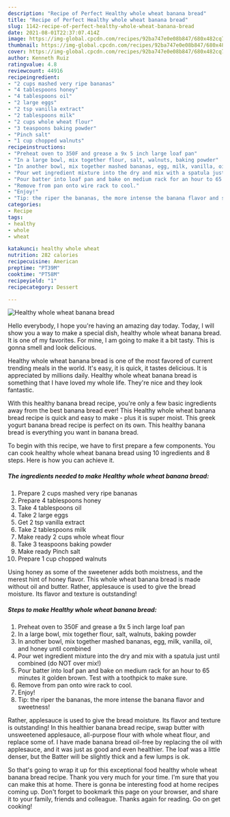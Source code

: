 ```yaml
---
description: "Recipe of Perfect Healthy whole wheat banana bread"
title: "Recipe of Perfect Healthy whole wheat banana bread"
slug: 1142-recipe-of-perfect-healthy-whole-wheat-banana-bread
date: 2021-08-01T22:37:07.414Z
image: https://img-global.cpcdn.com/recipes/92ba747e0e08b847/680x482cq70/healthy-whole-wheat-banana-bread-recipe-main-photo.jpg
thumbnail: https://img-global.cpcdn.com/recipes/92ba747e0e08b847/680x482cq70/healthy-whole-wheat-banana-bread-recipe-main-photo.jpg
cover: https://img-global.cpcdn.com/recipes/92ba747e0e08b847/680x482cq70/healthy-whole-wheat-banana-bread-recipe-main-photo.jpg
author: Kenneth Ruiz
ratingvalue: 4.8
reviewcount: 44916
recipeingredient:
- "2 cups mashed very ripe bananas"
- "4 tablespoons honey"
- "4 tablespoons oil"
- "2 large eggs"
- "2 tsp vanilla extract"
- "2 tablespoons milk"
- "2 cups whole wheat flour"
- "3 teaspoons baking powder"
- "Pinch salt"
- "1 cup chopped walnuts"
recipeinstructions:
- "Preheat oven to 350F and grease a 9x 5 inch large loaf pan"
- "In a large bowl, mix together flour, salt, walnuts, baking powder"
- "In another bowl, mix together mashed bananas, egg, milk, vanilla, oil, and honey until combined"
- "Pour wet ingredient mixture into the dry and mix with a spatula just until combined (do NOT over mix!)"
- "Pour batter into loaf pan and bake on medium rack for an hour to 65 minutes it golden brown. Test with a toothpick to make sure."
- "Remove from pan onto wire rack to cool."
- "Enjoy!"
- "Tip: the riper the bananas, the more intense the banana flavor and sweetness!"
categories:
- Recipe
tags:
- healthy
- whole
- wheat

katakunci: healthy whole wheat 
nutrition: 282 calories
recipecuisine: American
preptime: "PT39M"
cooktime: "PT58M"
recipeyield: "1"
recipecategory: Dessert

---
```



![Healthy whole wheat banana bread](https://img-global.cpcdn.com/recipes/92ba747e0e08b847/680x482cq70/healthy-whole-wheat-banana-bread-recipe-main-photo.jpg)

Hello everybody, I hope you're having an amazing day today. Today, I will show you a way to make a special dish, healthy whole wheat banana bread. It is one of my favorites. For mine, I am going to make it a bit tasty. This is gonna smell and look delicious.

Healthy whole wheat banana bread is one of the most favored of current trending meals in the world. It's easy, it is quick, it tastes delicious. It is appreciated by millions daily. Healthy whole wheat banana bread is something that I have loved my whole life. They're nice and they look fantastic.

With this healthy banana bread recipe, you&#39;re only a few basic ingredients away from the best banana bread ever! This Healthy whole wheat banana bread recipe is quick and easy to make - plus it is super moist. This greek yogurt banana bread recipe is perfect on its own. This healthy banana bread is everything you want in banana bread.


To begin with this recipe, we have to first prepare a few components. You can cook healthy whole wheat banana bread using 10 ingredients and 8 steps. Here is how you can achieve it.

<!--inarticleads1-->

##### The ingredients needed to make Healthy whole wheat banana bread:

1. Prepare 2 cups mashed very ripe bananas
1. Prepare 4 tablespoons honey
1. Take 4 tablespoons oil
1. Take 2 large eggs
1. Get 2 tsp vanilla extract
1. Take 2 tablespoons milk
1. Make ready 2 cups whole wheat flour
1. Take 3 teaspoons baking powder
1. Make ready Pinch salt
1. Prepare 1 cup chopped walnuts


Using honey as some of the sweetener adds both moistness, and the merest hint of honey flavor. This whole wheat banana bread is made without oil and butter. Rather, applesauce is used to give the bread moisture. Its flavor and texture is outstanding! 

<!--inarticleads2-->

##### Steps to make Healthy whole wheat banana bread:

1. Preheat oven to 350F and grease a 9x 5 inch large loaf pan
1. In a large bowl, mix together flour, salt, walnuts, baking powder
1. In another bowl, mix together mashed bananas, egg, milk, vanilla, oil, and honey until combined
1. Pour wet ingredient mixture into the dry and mix with a spatula just until combined (do NOT over mix!)
1. Pour batter into loaf pan and bake on medium rack for an hour to 65 minutes it golden brown. Test with a toothpick to make sure.
1. Remove from pan onto wire rack to cool.
1. Enjoy!
1. Tip: the riper the bananas, the more intense the banana flavor and sweetness!


Rather, applesauce is used to give the bread moisture. Its flavor and texture is outstanding! In this healthier banana bread recipe, swap butter with unsweetened applesauce, all-purpose flour with whole wheat flour, and replace some of. I have made banana bread oil-free by replacing the oil with applesauce, and it was just as good and even healthier. The loaf was a little denser, but the Batter will be slightly thick and a few lumps is ok. 

So that's going to wrap it up for this exceptional food healthy whole wheat banana bread recipe. Thank you very much for your time. I'm sure that you can make this at home. There is gonna be interesting food at home recipes coming up. Don't forget to bookmark this page on your browser, and share it to your family, friends and colleague. Thanks again for reading. Go on get cooking!
